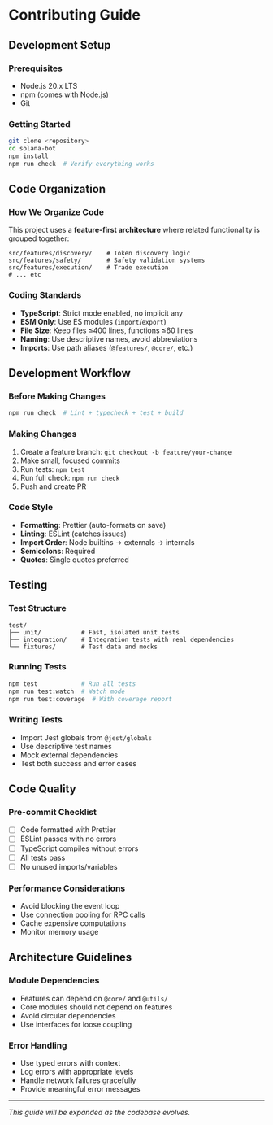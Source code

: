 # Contributing Guide

## Development Setup

### Prerequisites

- Node.js 20.x LTS
- npm (comes with Node.js)
- Git

### Getting Started

```bash
git clone <repository>
cd solana-bot
npm install
npm run check  # Verify everything works
```

## Code Organization

### How We Organize Code

This project uses a **feature-first architecture** where related functionality is grouped together:

```
src/features/discovery/    # Token discovery logic
src/features/safety/       # Safety validation systems
src/features/execution/    # Trade execution
# ... etc
```

### Coding Standards

- **TypeScript**: Strict mode enabled, no implicit any
- **ESM Only**: Use ES modules (`import`/`export`)
- **File Size**: Keep files ≤400 lines, functions ≤60 lines
- **Naming**: Use descriptive names, avoid abbreviations
- **Imports**: Use path aliases (`@features/`, `@core/`, etc.)

## Development Workflow

### Before Making Changes

```bash
npm run check  # Lint + typecheck + test + build
```

### Making Changes

1. Create a feature branch: `git checkout -b feature/your-change`
2. Make small, focused commits
3. Run tests: `npm test`
4. Run full check: `npm run check`
5. Push and create PR

### Code Style

- **Formatting**: Prettier (auto-formats on save)
- **Linting**: ESLint (catches issues)
- **Import Order**: Node builtins → externals → internals
- **Semicolons**: Required
- **Quotes**: Single quotes preferred

## Testing

### Test Structure

```
test/
├── unit/           # Fast, isolated unit tests
├── integration/    # Integration tests with real dependencies
└── fixtures/       # Test data and mocks
```

### Running Tests

```bash
npm test            # Run all tests
npm run test:watch  # Watch mode
npm run test:coverage  # With coverage report
```

### Writing Tests

- Import Jest globals from `@jest/globals`
- Use descriptive test names
- Mock external dependencies
- Test both success and error cases

## Code Quality

### Pre-commit Checklist

- [ ] Code formatted with Prettier
- [ ] ESLint passes with no errors
- [ ] TypeScript compiles without errors
- [ ] All tests pass
- [ ] No unused imports/variables

### Performance Considerations

- Avoid blocking the event loop
- Use connection pooling for RPC calls
- Cache expensive computations
- Monitor memory usage

## Architecture Guidelines

### Module Dependencies

- Features can depend on `@core/` and `@utils/`
- Core modules should not depend on features
- Avoid circular dependencies
- Use interfaces for loose coupling

### Error Handling

- Use typed errors with context
- Log errors with appropriate levels
- Handle network failures gracefully
- Provide meaningful error messages

---

_This guide will be expanded as the codebase evolves._

